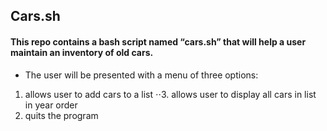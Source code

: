 ## Cars.sh
#### This repo contains a bash script named “cars.sh” that will help a user maintain an inventory of old cars.
 
*  The user will be presented with a menu of three options:
1. allows user to add cars to a list
⋅⋅3. allows user to display all cars in list in year order
4. quits the program

